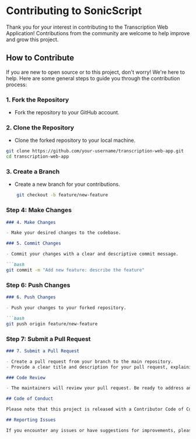 # Contributing to SonicScript

Thank you for your interest in contributing to the Transcription Web Application! Contributions from the community are welcome to help improve and grow this project.

## How to Contribute

If you are new to open source or to this project, don't worry! We're here to help. Here are some general steps to guide you through the contribution process:

### 1. Fork the Repository

- Fork the repository to your GitHub account.

### 2. Clone the Repository

- Clone the forked repository to your local machine.

```bash
git clone https://github.com/your-username/transcription-web-app.git
cd transcription-web-app
```

### 3. Create a Branch

- Create a new branch for your contributions.

```bash
    git checkout -b feature/new-feature
```

### Step 4: Make Changes

```markdown
### 4. Make Changes

- Make your desired changes to the codebase.

### 5. Commit Changes

- Commit your changes with a clear and descriptive commit message.

```bash
git commit -m "Add new feature: describe the feature"
```

### Step 6: Push Changes

```markdown
### 6. Push Changes

- Push your changes to your forked repository.

```bash
git push origin feature/new-feature
```

### Step 7: Submit a Pull Request

```markdown
### 7. Submit a Pull Request

- Create a pull request from your branch to the main repository.
- Provide a clear title and description for your pull request, explaining the changes made.

### Code Review

- The maintainers will review your pull request. Be ready to address any feedback or make necessary changes.

## Code of Conduct

Please note that this project is released with a Contributor Code of Conduct. By participating in this project, you agree to abide by its terms. Please review our [Code of Conduct](CODE_OF_CONDUCT.md) before contributing.

## Reporting Issues

If you encounter any issues or have suggestions for improvements, please open an issue on the GitHub repository.
